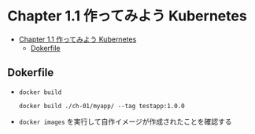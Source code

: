 # Chapter 1.1 作ってみよう Kubernetes

- [Chapter 1.1 作ってみよう Kubernetes](#chapter-11-作ってみよう-kubernetes)
  - [Dokerfile](#dokerfile)

## Dokerfile

- `docker build`

  ```shell
  docker build ./ch-01/myapp/ --tag testapp:1.0.0
  ```

- `docker images` を実行して自作イメージが作成されたことを確認する  
